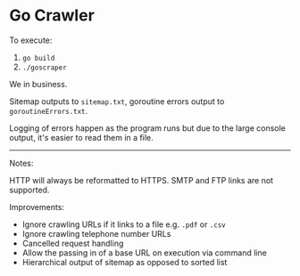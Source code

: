 # Go Crawler

To execute:

1. `go build`
2. `./goscraper`

We in business.

Sitemap outputs to `sitemap.txt`, goroutine errors output to `goroutineErrors.txt`.

Logging of errors happen as the program runs but due to the large console output, it's easier to read them in a file.

---

Notes: 

HTTP will always be reformatted to HTTPS. SMTP and FTP links are not supported.

Improvements:

* Ignore crawling URLs if it links to a file e.g. `.pdf` or `.csv`
* Ignore crawling telephone number URLs
* Cancelled request handling
* Allow the passing in of a base URL on execution via command line
* Hierarchical output of sitemap as opposed to sorted list

